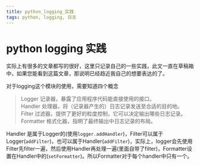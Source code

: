```yaml
---
title: python_logging_实践
tags: python, logging, 日志
---
```


# python logging 实践

实际上有很多的文章都写的很好，这里只记录自己的一些实践，此文一直在草稿箱中，如果您能看到这篇文章，那说明已经趋近我自己的想要表达的了。

对于logging这个模块的使用，需要知道四个概念

> Logger 记录器，暴露了应用程序代码能直接使用的接口。  
> Handler 处理器，将（记录器产生的）日志记录发送至合适的目的地。  
> Filter 过滤器，提供了更好的粒度控制，它可以决定输出哪些日志记录。  
> Formatter 格式化器，指明了最终输出中日志记录的布局。

Handler 是属于Logger的(使用`logger.addHandler`)，Filter可以属于Logger(`addFilter`)，也可以属于Handler(`addFilter`)，实际上，logger会先使用Filter先filter一遍，然后使用Handler再处理一遍(里面自带了filter)，Formatter设置在Handler中的(`setFormatter`)。所以Formatter对于每个handler中只有一个。



